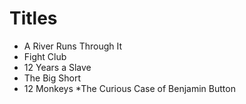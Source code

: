 # Titles

* A River Runs Through It
* Fight Club
* 12 Years a Slave
* The Big Short
* 12 Monkeys
*The Curious Case of Benjamin Button

